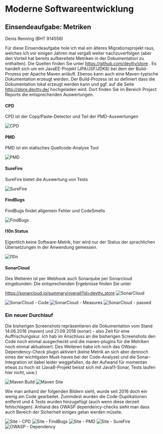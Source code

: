 # Moderne Softwareentwicklung


## Einsendeaufgabe: Metriken

Denis Renning (BHT 914556)


Für diese Einsendeaufgabe hole ich mal ein älteres Migrationsprojekt raus, welches ich vor einigen Jahren mal vergaß weiter nachzuverfolgen (aber den Vorteil hat bereits aufbereitete Metriken in der Dokumentation zu enthalten). Die Quellen finden Sie unter https://github.com/devtty/store . Es handelt sich um ein JavaEE-Projekt (JPA/JSF/JDK8) bei dem der Build-Prozess per Apache Maven anläuft. Ebenso kann auch eine Maven-typische Dokumentation erzeugt werden. Der Build-Prozess ist so definiert dass die Dokumentation lokal erzeugt werden kann und ggf. auf die Seite http://store.devtty.de/ hochgeladen wird. Dort finden Sie im Bereich Project Reports die entsprechenden Auswertungen.


#### CPD

CPD ist der Copy/Paste-Detector und Teil der PMD-Auswertungen

![CPD](./cpd.png "CPD")

#### PMD
PMD ist ein statisches Quellcode-Analyse Tool

![PMD](./pmd.png "PMD")

#### SureFire
SureFire bietet die Auswertung von Tests 

![SureFire](./surefire.png "CPD")

#### FindBugs

FindBugs findet allgemein Fehler und CodeSmells

![FindBugs](./findbug.png "Findbugs")

#### l10n Status

Eigentlich keine Software-Metrik, hier wird nur der Status der sprachlichen Übersetzungen in der Anwendung gemessen.

![l10n](./l10n.png "CPD")

#### SonarCloud
Des Weiteren ist per Webhook auch Sonarqube per Sonarcloud eingebunden. Die entsprechenden Ergebnisse finden Sie unter 

https://sonarcloud.io/summary/overall?id=devtty_store
![SonarCloud](./SonarCloud.png "SonarCloud")

![SonarCloud - Code](./sc_code.png "SonarCloud - Code")
![SonarCloud - Measures](./sc_measure.png "SonarCloud - Measures")
![SonarCloud - passed](./sc_passed.png "SonarCloud - Passed")

### Ein neuer Durchlauf

Die bisherigen Screenshots repräsentieren die Dokumentation vom Stand 14.06.2016 (maven) und 21.09.2018 (sonar) - also Zeit für eine Auffrischungskur. Ich hab im Anschluss an die bisherigen Screenshots den Code noch einmal ausgecheckt und die maven-plugins für die Metriken noch einmal aktualisiert. Des Weiteren habe ich noch das OWasp-Dependency-Check plugin aktiviert (keine Metrik an sich aber dennoch eines der wichtigsten Must-haves bei der Code-Analyse) und die Sonar-Integration ist dabei leider weggefallen, da der Aufwand für momentan etwas zu hoch ist (Java8-Projekt beisst sich mit Java11-Sonar, Tests laufen hier nicht, usw.)

![Maven Build](./build.png "Maven Build")
![Maven Site](./site.png "Maven Site")

Wie man anhand der folgenden Bildern sieht, wurde seit 2016 doch ein wenig am Code gearbeitet. Zumindest wurden die Code-Duplikationen entfernt und 4 Tests wurden hinzugefügt (auch wenn diese derzeit fehlschlagen). Anhand des OWASP dependency-checks sieht man dass auch Bereich der Sicherheit einiges getan werden müsste.

![Site - CPD](./n_cpd.png "CPD")
![Site - FindBugs](./n_findbugs.png "FindBugs")
![Site - PMD](./n_pmd.png "PMD")
![Site - SureFire](./n_surefire.png "SureFire")
![OWASP - Dependency](./dependency.png "OWASP Dependency")






